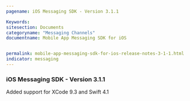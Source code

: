 ```yaml
---
pagename: iOS Messaging SDK - Version 3.1.1

Keywords:
sitesection: Documents
categoryname: "Messaging Channels"
documentname: Mobile App Messaging SDK for iOS


permalink: mobile-app-messaging-sdk-for-ios-release-notes-3-1-1.html
indicator: messaging
---
```


### iOS Messaging SDK - Version 3.1.1

Added support for XCode 9.3 and Swift 4.1
